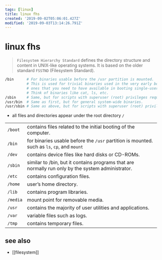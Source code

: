 ```yaml
---
tags: [linux]
title: linux fhs
created: '2019-09-02T05:06:01.427Z'
modified: '2019-09-03T13:14:26.791Z'
---
```


# linux fhs

> `Filesystem Hierarchy Standard` defines the directory structure and content in UNIX-like operating systems. It is based on the older standard `FSSTND` (Filesystem Standard).

```sh
/bin      # For binaries usable before the /usr partition is mounted.
          # This is used for trivial binaries used in the very early boot stage or
          # ones that you need to have available in booting single-user mode.
          # Think of binaries like cat, ls, etc.
/sbin     # Same, but for scripts with superuser (root) privileges required.
/usr/bin  # Same as first, but for general system-wide binaries.
/usr/sbin # Same as above, but for scripts with superuser (root) privileges required.
```

- all files and directories appear under the root directory `/`

| | |
|--  |-- |
| `/boot` | contains files related to the initial booting of the computer. |
| `/bin` | for binaries usable before the `/usr` partition is mounted. such as `ls`, `cp`, and `mount` |
| `/dev` | contains device files like hard disks or CD-ROMs. |
| `/sbin` | similar to /bin, but it contains programs that are normally run only by the system administrator. |
| `/etc` | contains configuration files. |
| `/home` | user’s home directory. |
| `/lib` | contains program libraries. |
| `/media` | mount point for removable media. |
| `/usr` | contains the majority of user utilities and applications. |
| `/var` | variable files such as logs. |
| `/tmp` | contains temporary files. |

## see also
- [[filesystem]]
